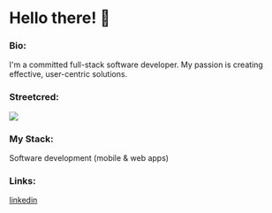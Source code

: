
# Hello there! 👋


### Bio:

I'm a committed full-stack software developer.
My passion is creating effective, user-centric solutions. 
            

### Streetcred:

<a href="https://www.tublian.com/profile/yobuir?ss=true"><img src="https://t74hnvwwsd.execute-api.us-east-1.amazonaws.com/dev/ft/profile/streetcred/badge/yobuir?type=with_score"></a>

### My Stack:
Software development (mobile & web apps)
### 

### 

### Links:
<a href="https://www.linkedin.com/in/yobu/">linkedin</a>
<div>

            
</div> 
